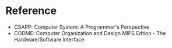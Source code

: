 #   Reference
*   CSAPP: Computer System: A Programmer's Perspective
*   CODME: Computer Organization and Design MIPS Edtion - The Hardware/Software Interface